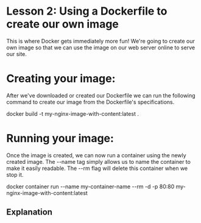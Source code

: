 # Lesson 2: Using a Dockerfile to create our own image

This is where Docker gets immediately more fun! We're going to create our own image so that we can use the image on our 
web server online to serve our site.

# Creating your image:
After we've downloaded or created our Dockerfile we can run the following command to create our image from the Dockerfile's
specifications.

docker build -t my-nginx-image-with-content:latest .


# Running your image:
Once the image is created, we can now run a container using the newly created image. The --name tag simply
allows us to name the container to make it easily readable. The --rm flag will delete this container when we stop
it. 

docker container run --name my-container-name --rm -d -p 80:80 my-nginx-image-with-content:latest


## Explanation

